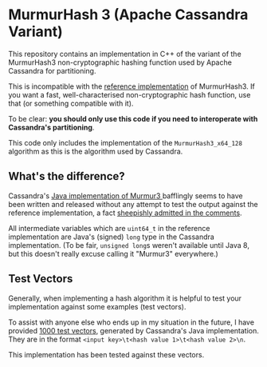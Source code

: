 # MurmurHash 3 (Apache Cassandra Variant)

This repository contains an implementation in C++ of the variant
of the MurmurHash3 non-cryptographic hashing function used by
Apache Cassandra for partitioning.

This is incompatible with the [reference
implementation](https://github.com/aappleby/smhasher/blob/master/src/MurmurHash3.cpp) of
MurmurHash3. If you want a fast, well-characterised non-cryptographic
hash function, use that (or something compatible with it).

To be clear: **you should only use this code if you need to interoperate with
Cassandra's partitioning**.

This code only includes the implementation of the `MurmurHash3_x64_128`
algorithm as this is the algorithm used by Cassandra.

## What's the difference?
Cassandra's [Java implementation of Murmur3
](https://github.com/apache/cassandra/blob/trunk/src/java/org/apache/cassandra/utils/MurmurHash.java)
bafflingly seems to have been written and released without any attempt
to test the output against the reference implementation, a fact
[sheepishly admitted in the
comments](https://github.com/apache/cassandra/blob/trunk/src/java/org/apache/cassandra/utils/MurmurHash.java#L28-L29).

All intermediate variables which are `uint64_t` in the reference
implementation are Java's (signed) `long` type in the Cassandra
implementation. (To be fair, `unsigned long`s weren't available until Java
8, but this doesn't really excuse calling it "Murmur3" everywhere.)

## Test Vectors
Generally, when implementing a hash algorithm it is helpful to test your
implementation against some examples (test vectors).

To assist with anyone else who ends up in my situation in the future,
I have provided [1000 test vectors](/test_vectors.txt), generated by
Cassandra's Java implementation. They are in the format `<input
key>\t<hash value 1>\t<hash value 2>\n`.

This implementation has been tested against these vectors.

